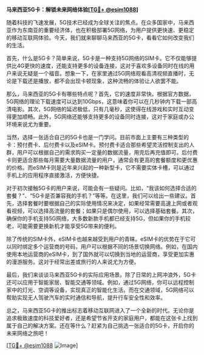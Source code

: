 **马来西亚5G卡：解锁未来网络体验[[TG💪+ @esim1088](https://t.me/s/esim1088)]**

随着科技的飞速发展，5G技术已经成为全球关注的焦点。在众多国家中，马来西亚作为东南亚的重要经济体，也在积极部署5G网络，为用户提供更快速、更稳定的移动互联网体验。今天，我们就来聊聊马来西亚的5G卡，看看它如何改变我们的生活。

首先，什么是5G卡？简单来说，5G卡是一种支持5G网络的SIM卡。它不仅能够提供比4G更快的速度，还能支持更多的设备连接，这对于喜欢多设备同时在线的用户来说无疑是一个福音。想象一下，在家里通过5G网络观看高清视频直播时，无论是下载还是播放，都不会出现卡顿现象，这种流畅的体验让人欲罢不能。

那么，马来西亚的5G卡有哪些特点呢？首先，它的速度非常快。根据官方数据，5G网络的理论下载速度可以达到10Gbps，这意味着你可以在几秒钟内下载一部高清电影。其次，5G网络的延迟极低，只有几毫秒，这使得在线游戏和实时互动变得更加顺畅。此外，5G网络还能够支持更多的设备同时连接，这对于家庭或办公环境来说尤为重要。

当然，选择一张适合自己的5G卡也是一门学问。目前市面上主要有三种类型的卡：预付费卡、后付费卡以及eSIM卡。预付费卡适合那些希望灵活控制支出的人群，用户可以根据自己的需求购买一定量的数据流量，用完后再充值即可。后付费卡则更适合那些每月需要大量数据流量的用户，通常会有更高的套餐额度和更优惠的价格。而eSIM卡则是近年来兴起的一种新型卡，它不需要实体卡槽，可以通过手机上的应用程序直接激活，方便快捷。

对于初次接触5G卡的用户来说，可能会有一些疑问。比如，“我该如何选择合适的套餐？”、“5G卡是否兼容我的手机？”等等。在这里，我们可以给出一些建议。首先，选择套餐时要根据自己的实际使用情况来决定，如果经常需要高速上网或者观看视频，可以选择高流量的套餐；如果只是偶尔使用，可以选择基础套餐。其次，确保你的手机支持5G网络，大多数新款手机都已经支持5G，但如果你的手机较老，可能需要更换新机才能享受5G带来的便利。

除了传统的SIM卡外，eSIM卡也越来越受到用户的青睐。eSIM卡的优势在于它可以同时绑定多个运营商的号码，用户可以根据不同的场景切换网络。例如，在国内使用本地运营商的eSIM卡，到了国外就可以切换到当地的运营商，享受更加实惠的漫游服务。这对于经常出差或旅行的人来说尤为方便。

最后，我们来谈谈马来西亚5G卡的实际应用场景。除了日常的上网冲浪外，5G卡还可以应用于智能家居、智能交通等领域。例如，通过5G网络，你可以远程控制家中的灯光、空调等设备，实现真正的智能化生活。而在交通领域，5G网络可以帮助实现无人驾驶汽车的实时通信和导航，提升行车安全性和效率。

总之，马来西亚5G卡的推出标志着移动互联网进入了一个全新的时代。无论你是追求极致速度的科技爱好者，还是希望节省开支的家庭用户，都能在这张卡上找到属于自己的解决方案。还在等什么？赶紧为自己挑选一张适合的5G卡，开启你的未来网络之旅吧！

[[TG💪+ @esim1088](https://t.me/s/esim1088) ![Image](https://i.postimg.cc/4NQfJmqS/Snipaste-2025-05-13-00-14-12.png)]
